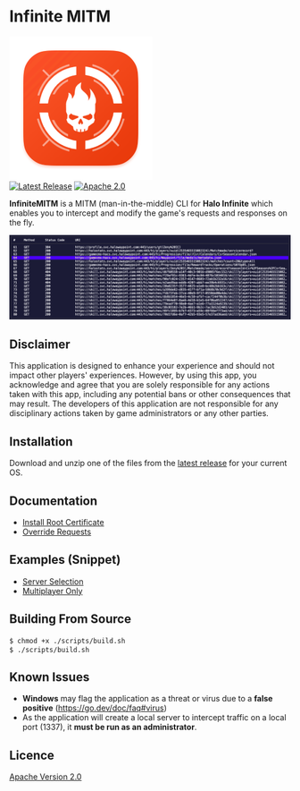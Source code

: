 # Infinite MITM

<p>
    <img alt="InfiniteMITM" title="InfiniteMITM" src="./assets/logo.png" width="256">
    <br>
    <a href="https://github.com/Alexis-Bize/InfiniteMITM/releases"><img src="https://img.shields.io/github/v/release/Alexis-Bize/InfiniteMITM?include_prereleases" alt="Latest Release"></a>
    <a href="https://www.apache.org/licenses/LICENSE-2.0"><img src="https://img.shields.io/badge/License-Apache_2.0-blue.svg" alt="Apache 2.0"></a>
</p>

**InfiniteMITM** is a MITM (man-in-the-middle) CLI for **Halo Infinite** which enables you to intercept and modify the game's requests and responses on the fly.

<img alt="InfiniteMITM CLI" title="InfiniteMITM CLI" src="./assets/preview.png?v=1" />

## Disclaimer

This application is designed to enhance your experience and should not impact other players' experiences. However, by using this app, you acknowledge and agree that you are solely responsible for any actions taken with this app, including any potential bans or other consequences that may result. The developers of this application are not responsible for any disciplinary actions taken by game administrators or any other parties.

## Installation

Download and unzip one of the files from the [latest release](https://github.com/Alexis-Bize/InfiniteMITM/releases/latest) for your current OS.

## Documentation

-   [Install Root Certificate](/docs/Install-Root-Certificate.md)
-   [Override Requests](/docs/Override-Requests.md)

## Examples (Snippet)

-   [Server Selection](/examples/server-selection)
-   [Multiplayer Only](/examples/multiplayer-only)

## Building From Source

```shell
$ chmod +x ./scripts/build.sh
$ ./scripts/build.sh
```

## Known Issues

-   **Windows** may flag the application as a threat or virus due to a **false positive** (https://go.dev/doc/faq#virus)
-   As the application will create a local server to intercept traffic on a local port (1337), it **must be run as an administrator**.

## Licence

[Apache Version 2.0](/LICENCE)
